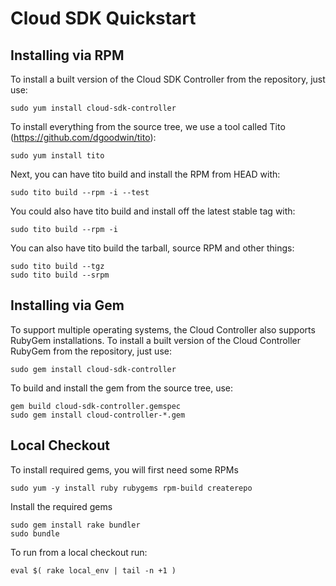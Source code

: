Cloud SDK Quickstart
====================

Installing via RPM
------------------

To install a built version of the Cloud SDK Controller from the repository, just use:

    sudo yum install cloud-sdk-controller

To install everything from the source tree, we use a tool called Tito (https://github.com/dgoodwin/tito):

    sudo yum install tito

Next, you can have tito build and install the RPM from HEAD with:

    sudo tito build --rpm -i --test

You could also have tito build and install off the latest stable tag with:

    sudo tito build --rpm -i

You can also have tito build the tarball, source RPM and other things:

    sudo tito build --tgz
    sudo tito build --srpm

Installing via Gem
------------------

To support multiple operating systems, the Cloud Controller also supports RubyGem installations.  To install a built version of the Cloud Controller RubyGem from the repository, just use:

    sudo gem install cloud-sdk-controller

To build and install the gem from the source tree, use:

    gem build cloud-sdk-controller.gemspec
    sudo gem install cloud-controller-*.gem

Local Checkout
--------------

To install required gems, you will first need some RPMs

	sudo yum -y install ruby rubygems rpm-build createrepo

Install the required gems

	sudo gem install rake bundler
	sudo bundle

To run from a local checkout run:

    eval $( rake local_env | tail -n +1 )


